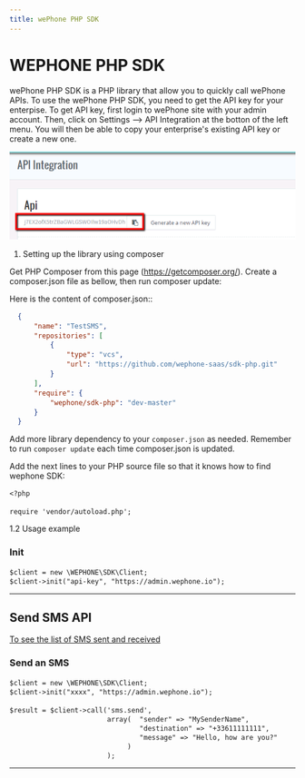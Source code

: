 ```yaml
---
title: wePhone PHP SDK
---
```


# WEPHONE PHP SDK

wePhone PHP SDK is a PHP library that allow you to quickly call wePhone APIs. 
To use the wePhone PHP SDK, you need to get the API key for your enterpise. To get API key, first login to wePhone site with your admin account. Then, click on Settings --> API Integration at the botton of the left menu. You will then be able to copy your enterprise's existing API key or create a new one.

![alt text](/images/get_api_key.png)
 
1. Setting up the library using composer

Get PHP Composer from this page (https://getcomposer.org/).
Create a composer.json file as bellow, then run composer update:

Here is the content of composer.json::

```JSON
  {
      "name": "TestSMS",
      "repositories": [
          {
              "type": "vcs",
              "url": "https://github.com/wephone-saas/sdk-php.git"
          }
      ],
      "require": {
          "wephone/sdk-php": "dev-master"
      }
  }
```

Add more library dependency to your `composer.json` as needed. Remember to run `composer update` each time composer.json is updated.

Add the next lines to your PHP source file so that it knows how to find wephone SDK:

```
<?php

require 'vendor/autoload.php';
```

1.2 Usage example


### Init

```
$client = new \WEPHONE\SDK\Client;
$client->init("api-key", "https://admin.wephone.io");
```

---

## Send SMS API
[To see the list of SMS sent and received](sms/overview)
### Send an SMS

```
$client = new \WEPHONE\SDK\Client;
$client->init("xxxx", "https://admin.wephone.io");

$result = $client->call('sms.send',
                        array(  "sender" => "MySenderName",
                                "destination" => "+33611111111",
                                "message" => "Hello, how are you?"
                             )
                        );
```


---
